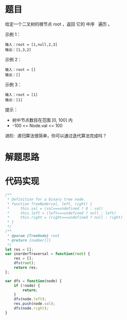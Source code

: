 # 题目

给定一个二叉树的根节点 root ，返回 它的 中序   遍历 。

示例 1：

```
输入：root = [1,null,2,3]
输出：[1,3,2]
```

示例 2：

```
输入：root = []
输出：[]
```

示例 3：

```
输入：root = [1]
输出：[1]
```

提示：

- 树中节点数目在范围 [0, 100] 内
- -100 <= Node.val <= 100

进阶:  递归算法很简单，你可以通过迭代算法完成吗？

# 解题思路

# 代码实现

```javaScript
/**
 * Definition for a binary tree node.
 * function TreeNode(val, left, right) {
 *     this.val = (val===undefined ? 0 : val)
 *     this.left = (left===undefined ? null : left)
 *     this.right = (right===undefined ? null : right)
 * }
 */
/**
 * @param {TreeNode} root
 * @return {number[]}
 */
let res = [];
var inorderTraversal = function(root) {
    res = [];
    dfs(root);
    return res;
};

var dfs = function(node) {
    if (!node) {
        return;
    }
    dfs(node.left);
    res.push(node.val);
    dfs(node.right);
}
```
